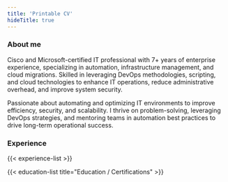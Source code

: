 ```yaml
---
title: 'Printable CV'
hideTitle: true
---
```


### About me

Cisco and Microsoft-certified IT professional with 7+ years of enterprise experience, specializing in automation, infrastructure management, and cloud migrations. Skilled in leveraging DevOps methodologies, scripting, and cloud technologies to enhance IT operations, reduce administrative overhead, and improve system security.

Passionate about automating and optimizing IT environments to improve efficiency, security, and scalability. I thrive on problem-solving, leveraging DevOps strategies, and mentoring teams in automation best practices to drive long-term operational success.

### Experience

{{< experience-list >}}

{{< education-list title="Education / Certifications" >}}
